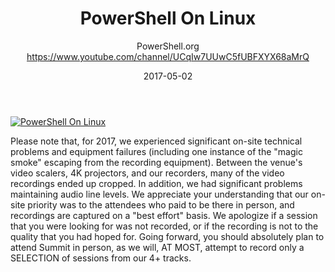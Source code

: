 ﻿---
title: PowerShell On Linux
date: 2017-05-02
tags: PowerShellOrg, Summit, USA, English, Conference, DevOps Global Summit 2017
author: PowerShell.org https://www.youtube.com/channel/UCqIw7UUwC5fUBFXYX68aMrQ
---

[![PowerShell On Linux](https://i3.ytimg.com/vi/bMtukz_tWjk/hqdefault.jpg "PowerShell On Linux")](https://www.youtube.com/watch?v=bMtukz_tWjk)

Please note that, for 2017, we experienced significant on-site technical problems and equipment failures (including one instance of the "magic smoke" escaping from the recording equipment). Between the venue's video scalers, 4K projectors, and our recorders, many of the video recordings ended up cropped. In addition, we had significant problems maintaining audio line levels. We appreciate your understanding that our on-site priority was to the attendees who paid to be there in person, and recordings are captured on a "best effort" basis. We apologize if a session that you were looking for was not recorded, or if the recording is not to the quality that you had hoped for. Going forward, you should absolutely plan to attend Summit in person, as we will, AT MOST, attempt to record only a SELECTION of sessions from our 4+ tracks.
